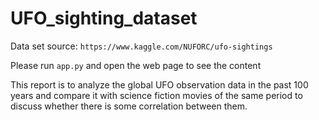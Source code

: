# UFO_sighting_dataset
Data set source: `https://www.kaggle.com/NUFORC/ufo-sightings`

Please run `app.py` and open the web page to see the content

This report is to analyze the global UFO observation data in the past 100 years and compare it with science fiction movies of the same period to discuss whether there is some correlation between them.
